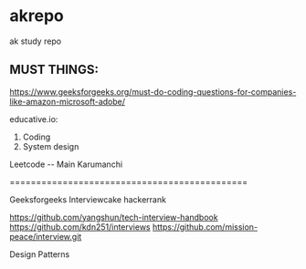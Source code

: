 # akrepo
ak study repo

MUST THINGS:
-------------------------


https://www.geeksforgeeks.org/must-do-coding-questions-for-companies-like-amazon-microsoft-adobe/

educative.io:
1) Coding
2) System design

Leetcode -- Main
Karumanchi

=============================================


Geeksforgeeks
Interviewcake
hackerrank

https://github.com/yangshun/tech-interview-handbook
https://github.com/kdn251/interviews
https://github.com/mission-peace/interview.git

Design Patterns

